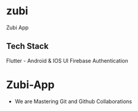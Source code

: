 # zubi

Zubi App

## Tech Stack
Flutter - Android & IOS UI
Firebase Authentication


# Zubi-App

- We are Mastering Git and Github Collaborations
